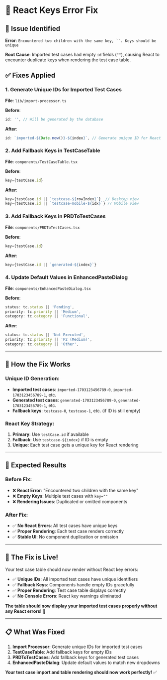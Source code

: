 # 🔧 **React Keys Error Fix**

## 🚨 **Issue Identified**

**Error**: `Encountered two children with the same key, ``. Keys should be unique`

**Root Cause**: Imported test cases had empty `id` fields (`""`), causing React to encounter duplicate keys when rendering the test case table.

## ✅ **Fixes Applied**

### **1. Generate Unique IDs for Imported Test Cases**
**File**: `lib/import-processor.ts`

**Before**:
```typescript
id: '', // Will be generated by the database
```

**After**:
```typescript
id: `imported-${Date.now()}-${index}`, // Generate unique ID for React keys
```

### **2. Add Fallback Keys in TestCaseTable**
**File**: `components/TestCaseTable.tsx`

**Before**:
```typescript
key={testCase.id}
```

**After**:
```typescript
key={testCase.id || `testcase-${rowIndex}`}  // Desktop view
key={testCase.id || `testcase-mobile-${idx}`} // Mobile view
```

### **3. Add Fallback Keys in PRDToTestCases**
**File**: `components/PRDToTestCases.tsx`

**Before**:
```typescript
key={testCase.id}
```

**After**:
```typescript
key={testCase.id || `generated-${index}`}
```

### **4. Update Default Values in EnhancedPasteDialog**
**File**: `components/EnhancedPasteDialog.tsx`

**Before**:
```typescript
status: tc.status || 'Pending',
priority: tc.priority || 'Medium',
category: tc.category || 'Functional',
```

**After**:
```typescript
status: tc.status || 'Not Executed',
priority: tc.priority || 'P2 (Medium)',
category: tc.category || 'Other',
```

---

## 🎯 **How the Fix Works**

### **Unique ID Generation**:
- **Imported test cases**: `imported-1703123456789-0`, `imported-1703123456789-1`, etc.
- **Generated test cases**: `generated-1703123456789-0`, `generated-1703123456789-1`, etc.
- **Fallback keys**: `testcase-0`, `testcase-1`, etc. (if ID is still empty)

### **React Key Strategy**:
1. **Primary**: Use `testCase.id` if available
2. **Fallback**: Use `testcase-${index}` if ID is empty
3. **Unique**: Each test case gets a unique key for React rendering

---

## 🚀 **Expected Results**

### **Before Fix**:
- ❌ **React Error**: "Encountered two children with the same key"
- ❌ **Empty Keys**: Multiple test cases with `key=""`
- ❌ **Rendering Issues**: Duplicated or omitted components

### **After Fix**:
- ✅ **No React Errors**: All test cases have unique keys
- ✅ **Proper Rendering**: Each test case renders correctly
- ✅ **Stable UI**: No component duplication or omission

---

## 🎉 **The Fix is Live!**

Your test case table should now render without React key errors:

- ✅ **Unique IDs**: All imported test cases have unique identifiers
- ✅ **Fallback Keys**: Components handle empty IDs gracefully
- ✅ **Proper Rendering**: Test case table displays correctly
- ✅ **No Console Errors**: React key warnings eliminated

**The table should now display your imported test cases properly without any React errors!** 🚀

---

## 📋 **What Was Fixed**

1. **Import Processor**: Generate unique IDs for imported test cases
2. **TestCaseTable**: Add fallback keys for empty IDs
3. **PRDToTestCases**: Add fallback keys for generated test cases
4. **EnhancedPasteDialog**: Update default values to match new dropdowns

**Your test case import and table rendering should now work perfectly!** ✅
